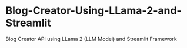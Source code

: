 # Blog-Creator-Using-LLama-2-and-Streamlit
Blog Creator API using LLama 2 (LLM Model) and Streamlit Framework
